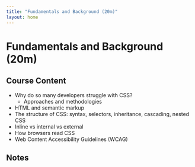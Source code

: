 ```yaml
---
title: "Fundamentals and Background (20m)"
layout: home
---
```


# Fundamentals and Background (20m)

## Course Content

- Why do so many developers struggle with CSS?
  - Approaches and methodologies
- HTML and semantic markup
- The structure of CSS: syntax, selectors, inheritance, cascading, nested CSS
- Inline vs internal vs external
- How browsers read CSS
- Web Content Accessibility Guidelines (WCAG)

## Notes
